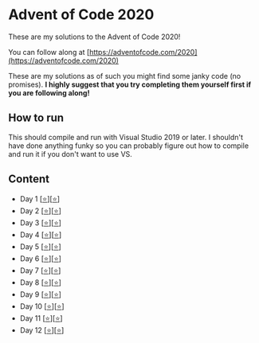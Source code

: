 # Advent of Code 2020

These are my solutions to the Advent of Code 2020!

You can follow along at [https://adventofcode.com/2020](https://adventofcode.com/2020)

These are my solutions as of such you might find some janky code (no promises). **I highly suggest that you try completing them yourself first if you are following along!**

## How to run

This should compile and run with Visual Studio 2019 or later. I shouldn't have done anything funky so you can probably figure out how to compile and run it if you don't want to use VS.

## Content

- Day 1 [[⭐](day1/Part1.cpp)][[⭐](day1/Part2.cpp)]
- Day 2 [[⭐](day2/Part1.cpp)][[⭐](day2/Part2.cpp)]
- Day 3 [[⭐](day3/Part1.cpp)][[⭐](day3/Part2.cpp)]
- Day 4 [[⭐](day4/Part1.cpp)][[⭐](day4/Part2.cpp)]
- Day 5 [[⭐](day5/Part1.cpp)][[⭐](day5/Part2.cpp)]
- Day 6 [[⭐](day6/Part1.cpp)][[⭐](day6/Part2.cpp)]
- Day 7 [[⭐](day7/Part1.cpp)][[⭐](day7/Part2.cpp)]
- Day 8 [[⭐](day8/Part1.cpp)][[⭐](day8/Part2.cpp)]
- Day 9 [[⭐](day9/Part1.cpp)][[⭐](day9/Part2.cpp)]
- Day 10 [[⭐](day10/Part1.cpp)][[⭐](day10/Part2.cpp)]
- Day 11 [[⭐](day11/Part1.cpp)][[⭐](day11/Part2.cpp)]
- Day 12 [[⭐](day12/Part1.cpp)][[⭐](day12/Part2.cpp)]
